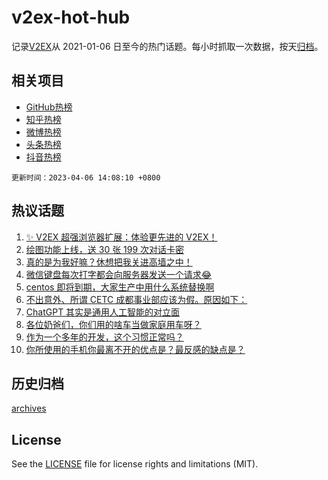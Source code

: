 # v2ex-hot-hub

 记录[V2EX](https://www.v2ex.com/)从 2021-01-06 日至今的热门话题。每小时抓取一次数据，按天[归档](archives)。
 
 ## 相关项目

- [GitHub热榜](https://github.com/snaildev/github-hot-hub)
- [知乎热榜](https://github.com/snaildev/zhihu-hot-hub)
- [微博热榜](https://github.com/snaildev/weibo-hot-hub)
- [头条热榜](https://github.com/snaildev/toutiao-hot-hub)
- [抖音热榜](https://github.com/snaildev/douyin-hot-hub)


 `更新时间：2023-04-06 14:08:10 +0800`

## 热议话题

1. [✨ V2EX 超强浏览器扩展：体验更先进的 V2EX！](https://www.v2ex.com/t/930155)
1. [绘图功能上线，送 30 张 199 次对话卡密](https://www.v2ex.com/t/930125)
1. [真的是为我好嘛？休想把我关进高墙之中！](https://www.v2ex.com/t/930064)
1. [微信键盘每次打字都会向服务器发送一个请求😂](https://www.v2ex.com/t/930008)
1. [centos 即将到期，大家生产中用什么系统替换啊](https://www.v2ex.com/t/930047)
1. [不出意外、所谓 CETC 成都事业部应该为假。原因如下：](https://www.v2ex.com/t/930215)
1. [ChatGPT 其实是通用人工智能的对立面](https://www.v2ex.com/t/930154)
1. [各位奶爸们，你们用的啥车当做家庭用车呀？](https://www.v2ex.com/t/930129)
1. [作为一个多年的开发，这个习惯正常吗？](https://www.v2ex.com/t/930131)
1. [你所使用的手机你最离不开的优点是？最反感的缺点是？](https://www.v2ex.com/t/930057)

## 历史归档

[archives](archives)

## License

See the [LICENSE](LICENSE) file for license rights and limitations (MIT).
